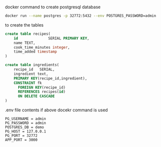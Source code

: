 docker command to create postgresql database
```bash
docker run --name postgres -p 32772:5432 --env POSTGRES_PASSWORD=admin --env POSTGRES_USER=admin --env POSTGRES_DB=demo postgres
```

to create the tables
```sql
create table recipes(
    id              SERIAL PRIMARY KEY,
    name TEXT,
    cook_time_minutes integer,
    time_added timestamp
)
```
```sql
create table ingredients(
    recipe_id   SERIAL,
    ingredient text,
    PRIMARY KEY(recipe_id,ingredient),
    CONSTRAINT fk
      FOREIGN KEY(recipe_id)
	  REFERENCES recipes(id)
      ON DELETE CASCADE
)
```

.env file contents if above docekr command is used
```
PG_USERNAME = admin
PG_PASSWORD = admin
POSTGRES_DB = demo
PG_HOST = 127.0.0.1
PG_PORT = 32772
APP_PORT = 3000
```
